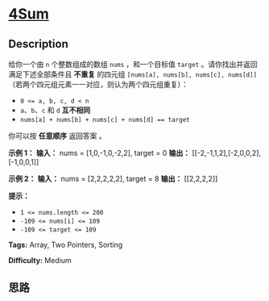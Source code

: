 # [4Sum][title]

## Description

给你一个由 `n` 个整数组成的数组 `nums` ，和一个目标值 `target` 。请你找出并返回满足下述全部条件且 **不重复** 的四元组
`[nums[a], nums[b], nums[c], nums[d]]` （若两个四元组元素一一对应，则认为两个四元组重复）：

  * `0 <= a, b, c, d < n`
  * `a`、`b`、`c` 和 `d` **互不相同**
  * `nums[a] + nums[b] + nums[c] + nums[d] == target`

你可以按 **任意顺序** 返回答案 。



**示例 1：**
            **输入：** nums = [1,0,-1,0,-2,2], target = 0    **输出：** [[-2,-1,1,2],[-2,0,0,2],[-1,0,0,1]]    

**示例 2：**
            **输入：** nums = [2,2,2,2,2], target = 8    **输出：** [[2,2,2,2]]    



**提示：**

  * `1 <= nums.length <= 200`
  * `-109 <= nums[i] <= 109`
  * `-109 <= target <= 109`


**Tags:** Array, Two Pointers, Sorting

**Difficulty:** Medium

## 思路

[title]: https://leetcode-cn.com/problems/4sum
